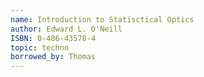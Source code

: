 ```yaml
---
name: Introduction to Statisctical Optics
author: Edward L. O'Neill
ISBN: 0-486-43578-4
topic: techno
borrowed_by: Thomas
---
```

